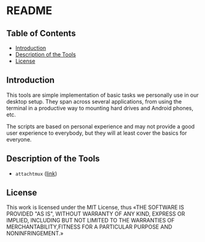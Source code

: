 # README

## Table of Contents

* [Introduction](./#introduction)
* [Description of the Tools](./#description-of-the-tools)
* [License](./#license)

## Introduction

This tools are simple implementation of basic tasks we personally use in our desktop setup. They span across several applications, from using the terminal in a productive way to mounting hard drives and Android phones, etc.

The scripts are based on personal experience and may not provide a good user experience to everybody, but they will at least cover the basics for everyone.

## Description of the Tools

* `attachtmux` \([link](docs/attachtmux.md)\)

## License

This work is licensed under the MIT License, thus «THE SOFTWARE IS PROVIDED "AS IS", WITHOUT WARRANTY OF ANY KIND, EXPRESS OR IMPLIED, INCLUDING BUT NOT LIMITED TO THE WARRANTIES OF MERCHANTABILITY,FITNESS FOR A PARTICULAR PURPOSE AND NONINFRINGEMENT.»

